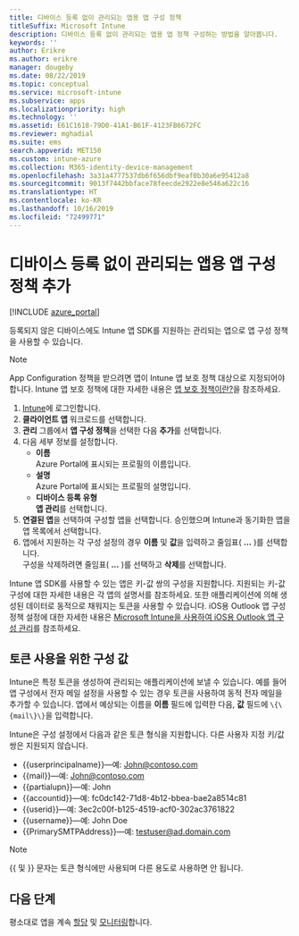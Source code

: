 ```yaml
---
title: 디바이스 등록 없이 관리되는 앱용 앱 구성 정책
titleSuffix: Microsoft Intune
description: 디바이스 등록 없이 관리되는 앱용 앱 정책 구성하는 방법을 알아봅니다.
keywords: ''
author: Erikre
ms.author: erikre
manager: dougeby
ms.date: 08/22/2019
ms.topic: conceptual
ms.service: microsoft-intune
ms.subservice: apps
ms.localizationpriority: high
ms.technology: ''
ms.assetid: E61C1618-79D0-41A1-B61F-4123FB6672FC
ms.reviewer: mghadial
ms.suite: ems
search.appverid: MET150
ms.custom: intune-azure
ms.collection: M365-identity-device-management
ms.openlocfilehash: 3a31a4777537db6f656dbf9eaf0b30a6e95412a8
ms.sourcegitcommit: 9013f7442bbface78feecde2922e8e546a622c16
ms.translationtype: HT
ms.contentlocale: ko-KR
ms.lasthandoff: 10/16/2019
ms.locfileid: "72499771"
---
```

# <a name="add-app-configuration-policies-for-managed-apps-without-device-enrollment"></a>디바이스 등록 없이 관리되는 앱용 앱 구성 정책 추가

[!INCLUDE [azure_portal](../includes/azure_portal.md)]

등록되지 않은 디바이스에도 Intune 앱 SDK를 지원하는 관리되는 앱으로 앱 구성 정책을 사용할 수 있습니다. 

> [!NOTE]
> App Configuration 정책을 받으려면 앱이 Intune 앱 보호 정책 대상으로 지정되어야 합니다. Intune 앱 보호 정책에 대한 자세한 내용은 [앱 보호 정책이란?](app-protection-policy.md)을 참조하세요.

1. [Intune](https://go.microsoft.com/fwlink/?linkid=2090973)에 로그인합니다.
3. **클라이언트 앱** 워크로드를 선택합니다.
4. **관리** 그룹에서 **앱 구성 정책**을 선택한 다음 **추가**를 선택합니다.
5. 다음 세부 정보를 설정합니다.
    - **이름**  
      Azure Portal에 표시되는 프로필의 이름입니다.
    - **설명**  
      Azure Portal에 표시되는 프로필의 설명입니다.
    - **디바이스 등록 유형**  
      **앱 관리**를 선택합니다.
6. **연결된 앱**을 선택하여 구성할 앱을 선택합니다. 승인했으며 Intune과 동기화한 앱을 앱 목록에서 선택합니다.
7. 앱에서 지원하는 각 구성 설정의 경우 **이름** 및 **값**을 입력하고 줄임표( **...** )를 선택합니다.  
    구성을 삭제하려면 줄임표( **...** )를 선택하고 **삭제**를 선택합니다.  
    
Intune 앱 SDK를 사용할 수 있는 앱은 키-값 쌍의 구성을 지원합니다. 지원되는 키-값 구성에 대한 자세한 내용은 각 앱의 설명서를 참조하세요. 또한 애플리케이션에 의해 생성된 데이터로 동적으로 채워지는 토큰을 사용할 수 있습니다. iOS용 Outlook 앱 구성 정책 설정에 대한 자세한 내용은 [Microsoft Intune을 사용하여 iOS용 Outlook 앱 구성 관리](https://technet.microsoft.com/library/mt813789(v=exchg.150).aspx)를 참조하세요.

## <a name="configuration-values-for-using-tokens"></a>토큰 사용을 위한 구성 값

Intune은 특정 토큰을 생성하여 관리되는 애플리케이션에 보낼 수 있습니다. 예를 들어 앱 구성에서 전자 메일 설정을 사용할 수 있는 경우 토큰을 사용하여 동적 전자 메일을 추가할 수 있습니다. 앱에서 예상되는 이름을 **이름** 필드에 입력한 다음, **값** 필드에 `\{\{mail\}\}`을 입력합니다.

Intune은 구성 설정에서 다음과 같은 토큰 형식을 지원합니다. 다른 사용자 지정 키/값 쌍은 지원되지 않습니다.

- \{\{userprincipalname\}\}—예: John@contoso.com
- \{\{mail\}\}—예: John@contoso.com
- \{\{partialupn\}\}—예: John
- \{\{accountid\}\}—예: fc0dc142-71d8-4b12-bbea-bae2a8514c81
- \{\{userid\}\}—예: 3ec2c00f-b125-4519-acf0-302ac3761822
- \{\{username\}\}—예: John Doe
- \{\{PrimarySMTPAddress\}\}—예: testuser@ad.domain.com


> [!Note]  
> \{\{ 및 \}\} 문자는 토큰 형식에만 사용되며 다른 용도로 사용하면 안 됩니다.

## <a name="next-steps"></a>다음 단계

평소대로 앱을 계속 [할당](apps-deploy.md) 및 [모니터링](apps-monitor.md)합니다.
